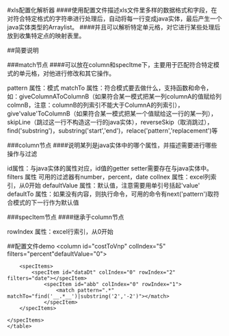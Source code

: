 #xls配置化解析器
####使用配置文件描述xls文件里多样的数据格式和字段，在对符合特定格式的字符串进行处理后，自动将每一行变成java实体，最后产生一个java实体类型的Arraylist。
####并且可以解析特定单元格，对它进行某些处理后放到收集特定点的映射表里。

##简要说明

###match节点
####可以放在column和specItme下，主要用于匹配符合特定模式的单元格，对他进行修改和其它操作。


pattern 属性：模式
matchTo 属性：符合模式要去做什么，支持函数和命令，如：giveColumnAToColumnB（如果符合某一模式把某一列columnA的值赋给列colmnB，注意：columnB的列索引不能大于ColumnA的列索引），give'value'ToColumnB（如果符合某一模式把某一个值赋给这一行的某一列），skipLine（跳过这一行不构造这一行的java实体），reverseSkip（取消跳过），find('substring')，substring('start','end')，relace('pattern','replacement')等

###column节点
####说明某列是java实体中的哪个属性，并描述需要进行哪些操作与过滤


id属性：与java实体的属性对应，id值的getter setter需要存在与java实体中。
filters 属性 可用的过滤器有number，percent，date
colInex 属性：excel列索引，从0开始
defaultValue 属性：默认值，注意需要用单引号括起'value'
defaultTo 属性：如果没有内容，则执行命令，可用的命令有next('pattern')取符合模式的下一行作为默认值

###specItem节点
####继承于column节点


rowIndex 属性：excel行索引，从0开始



##配置文件demo
	<?xml version="1.0" encoding="UTF-8"?>
	<table entity="com.guige.oim.entity.ValuationTable"
		xlsFile="C:\\Users\\Tony\\Desktop\\20161230ori\\估值表20161230.xls">
		<majorSection startIndex="5">
			<columns>
				<column id="itemCd" colIndex="0" filters="" defaultTo="next('^\d+.*')">
					<match pattern="^[^0-9^\s]" matchTo="skipLine"></match>
					<match pattern="实收资本\(金额\)|资产类合计:|资产资产净值:|单位净值日增长率:" matchTo="reverseSkip"></match> 
					<match pattern="实收资本\(金额\)|资产类合计:|资产资产净值:|单位净值日增长率:" matchTo="giveItemCdToItemNm"></match> 
					<match pattern="实收资本\(金额\)" matchTo="replace('.+','10012')"></match> 
					<match pattern='\d*[a-zA-Z]\d*' matchTo="replace('[a-zA-Z]','')"></match>
				</column>
				<column id="itemNm" colIndex="1" filters=""></column>
				<column id="volume" colIndex="2" defaultValue="0"></column>
				<column id="pricec" colIndex="3" defaultValue="0"></column>
				<column id="cost" colIndex="4" filters="number" defaultValue="0"></column>
				<column id="costToVnp" colIndex="5" filters="percent"defaultValue="0"></column>
				<column id="pricep" colIndex="7" defaultValue="0"></column>
				<column id="ext4" colIndex="10" filters="tingpai"></column>
			</columns>
		</majorSection>

		<specItems>
			<specItem id="dataDt" colIndex="0" rowIndex="2" filters="date"></specItem>
				<specItem id="abb" colIndex="0" rowIndex="1">
					<match pattern=".*" matchTo="find('__.*__')|substring('2','-2')"></match>
				</specItem>
		</specItems>

	</specItems>
	</table>


